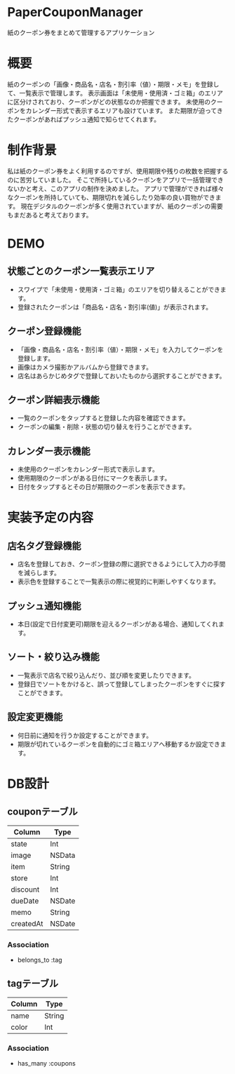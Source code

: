 #  PaperCouponManager

紙のクーポン券をまとめて管理するアプリケーション


# 概要

紙のクーポンの「画像・商品名・店名・割引率（値）・期限・メモ」を登録して、一覧表示で管理します。
表示画面は「未使用・使用済・ゴミ箱」のエリアに区分けされており、クーポンがどの状態なのか把握できます。
未使用のクーポンをカレンダー形式で表示するエリアも設けています。
また期限が迫ってきたクーポンがあればプッシュ通知で知らせてくれます。


# 制作背景

私は紙のクーポン券をよく利用するのですが、使用期限や残りの枚数を把握するのに苦労していました。
そこで所持しているクーポンをアプリで一括管理できないかと考え、このアプリの制作を決めました。
アプリで管理ができれば様々なクーポンを所持していても、期限切れを減らしたり効率の良い買物ができます。
現在デジタルのクーポンが多く使用されていますが、紙のクーポンの需要もまだあると考えております。


# DEMO

## 状態ごとのクーポン一覧表示エリア
- スワイプで「未使用・使用済・ゴミ箱」のエリアを切り替えることができます。
- 登録されたクーポンは「商品名・店名・割引率(値)」が表示されます。

## クーポン登録機能
- 「画像・商品名・店名・割引率（値）・期限・メモ」を入力してクーポンを登録します。
- 画像はカメラ撮影かアルバムから登録できます。
- 店名はあらかじめタグで登録しておいたものから選択することができます。

## クーポン詳細表示機能
- 一覧のクーポンをタップすると登録した内容を確認できます。
- クーポンの編集・削除・状態の切り替えを行うことができます。

## カレンダー表示機能
- 未使用のクーポンをカレンダー形式で表示します。
- 使用期限のクーポンがある日付にマークを表示します。
- 日付をタップするとその日が期限のクーポンを表示できます。


# 実装予定の内容

## 店名タグ登録機能
- 店名を登録しておき、クーポン登録の際に選択できるようにして入力の手間を減らします。
- 表示色を登録することで一覧表示の際に視覚的に判断しやすくなります。

## プッシュ通知機能
- 本日(設定で日付変更可)期限を迎えるクーポンがある場合、通知してくれます。

## ソート・絞り込み機能
- 一覧表示で店名で絞り込んだり、並び順を変更したりできます。
- 登録日でソートをかけると、誤って登録してしまったクーポンをすぐに探すことができます。

## 設定変更機能
- 何日前に通知を行うか設定することができます。
- 期限が切れているクーポンを自動的にゴミ箱エリアへ移動するか設定できます。

# DB設計

## couponテーブル

| Column    | Type   |
| --------- | ------ |
| state     | Int    |
| image     | NSData |
| item      | String |
| store     | Int    |
| discount  | Int    |
| dueDate   | NSDate |
| memo      | String |
| createdAt | NSDate |

### Association
- belongs_to :tag


## tagテーブル
| Column    | Type   |
| --------- | ------ |
| name      | String |
| color     | Int    |

### Association
- has_many :coupons
